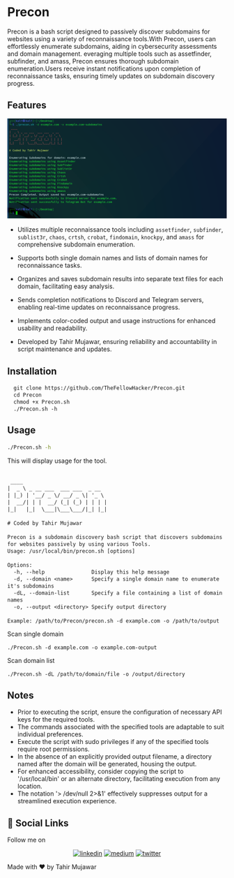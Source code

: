 
# Precon

Precon is a bash script designed to passively discover subdomains for websites using a variety of reconnaissance tools.With Precon, users can effortlessly enumerate subdomains, aiding in cybersecurity assessments and domain management.
everaging multiple tools such as assetfinder, subfinder, and amass, Precon ensures thorough subdomain enumeration.Users receive instant notifications upon completion of reconnaissance tasks, ensuring timely updates on subdomain discovery progress.
## Features

![App Screenshot](precon.png)





- Utilizes multiple reconnaissance tools including `assetfinder`, `subfinder`, `sublist3r`, `chaos`, `crtsh`, `crobat`, `findomain`, `knockpy`, and `amass` for comprehensive subdomain enumeration.

- Supports both single domain names and lists of domain names for reconnaissance tasks.

- Organizes and saves subdomain results into separate text files for each domain, facilitating easy analysis.

- Sends completion notifications to Discord and Telegram servers, enabling real-time updates on reconnaissance progress.

- Implements color-coded output and usage instructions for enhanced usability and readability.

- Developed by Tahir Mujawar, ensuring reliability and accountability in script maintenance and updates.



## Installation

```Install Precon 
  git clone https://github.com/TheFellowHacker/Precon.git
  cd Precon
  chmod +x Precon.sh
  ./Precon.sh -h
```
## Usage

```Bash script
./Precon.sh -h
```

This will display usage for the tool.
```

 ____                           
|  _ \ _ __ ___  ___ ___  _ __                                                     
| |_) | '__/ _ \/ __/ _ \| '_ \                                                    
|  __/| | |  __/ (_| (_) | | | |                                                   
|_|   |_|  \___|\___\___/|_| |_|                                                   
                                                                                   
# Coded by Tahir Mujawar

Precon is a subdomain discovery bash script that discovers subdomains for websites passively by using various Tools.
Usage: /usr/local/bin/precon.sh [options]

Options:
  -h, --help               Display this help message
  -d, --domain <name>      Specify a single domain name to enumerate it's subdomains
  -dL, --domain-list       Specify a file containing a list of domain names
  -o, --output <directory> Specify output directory

Example: /path/to/Precon/precon.sh -d example.com -o /path/to/output

```
Scan single domain 
```
./Precon.sh -d example.com -o example.com-output 
```
Scan domain list 
```
./Precon.sh -dL /path/to/domain/file -o /output/directory
```
## Notes
- Prior to executing the script, ensure the configuration of necessary API keys for the required tools.
- The commands associated with the specified tools are adaptable to suit individual preferences. 
- Execute the script with sudo privileges if any of the specified tools require root permissions.
- In the absence of an explicitly provided output filename, a directory named after the domain will be generated, housing the output.
- For enhanced accessibility, consider copying the script to '/usr/local/bin' or an alternate directory, facilitating execution from any location.
- The notation '> /dev/null 2>&1' effectively suppresses output for a streamlined execution experience.
## 🔗 Social Links
Follow me on 


<p align="center">
  <a href="https://www.linkedin.com/in/thefellowhacker"><img src="https://img.shields.io/badge/linkedin-0A66C2?style=for-the-badge&logo=linkedin&logoColor=white" alt="linkedin"></a>
  <a href="https://medium.com/@thefellowhacker"><img src="https://img.shields.io/badge/Medium-12100E?style=for-the-badge&logo=medium&logoColor=white" alt="medium"></a>
  <a href="https://twitter.com/thefellowhacker"><img src="https://img.shields.io/badge/twitter-1DA1F2?style=for-the-badge&logo=twitter&logoColor=white" alt="twitter"></a>
</p>
Made with ❤️ by Tahir Mujawar
